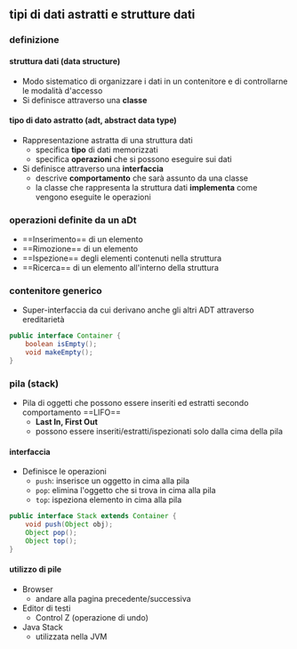 ## tipi di dati astratti e strutture dati
### definizione
#### struttura dati (data structure)
- Modo sistematico di organizzare i dati in un contenitore e di controllarne le modalità d'accesso
- Si definisce attraverso una **classe**
#### tipo di dato astratto (adt, abstract data type)
- Rappresentazione astratta di una struttura dati
	- specifica **tipo** di dati memorizzati
	- specifica **operazioni** che si possono eseguire sui dati
- Si definisce attraverso una **interfaccia**
	- descrive **comportamento** che sarà assunto da una classe
	- la classe che rappresenta la struttura dati **implementa** come vengono eseguite le operazioni
### operazioni definite da un aDt
- ==Inserimento== di un elemento
- ==Rimozione== di un elemento
- ==Ispezione== degli elementi contenuti nella struttura
- ==Ricerca== di un elemento all'interno della struttura
### contenitore generico
- Super-interfaccia da cui derivano anche gli altri ADT attraverso ereditarietà
```java
public interface Container {
	boolean isEmpty();
	void makeEmpty();
}
```
### pila (stack)
- Pila di oggetti che possono essere inseriti ed estratti secondo comportamento ==LIFO==
	- **Last In, First Out**
	- possono essere inseriti/estratti/ispezionati solo dalla cima della pila
#### interfaccia
- Definisce le operazioni
	- ```push```: inserisce un oggetto in cima alla pila
	- ```pop```: elimina l'oggetto che si trova in cima alla pila
	- ```top```: ispeziona elemento in cima alla pila
```java
public interface Stack extends Container {
	void push(Object obj);
	Object pop();
	Object top();
}
```
#### utilizzo di pile
- Browser
	- andare alla pagina precedente/successiva
- Editor di testi
	- Control Z (operazione di undo)
- Java Stack
	- utilizzata nella JVM